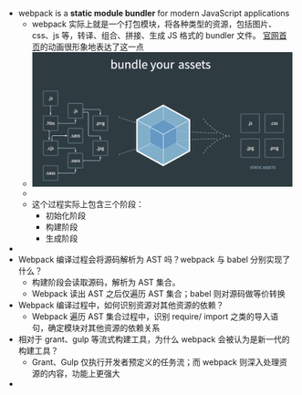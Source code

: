 - webpack is a **static module bundler** for modern JavaScript applications
	- webpack 实际上就是一个打包模块，将各种类型的资源，包括图片、css、js 等，转译、组合、拼接、生成 JS 格式的 bundler 文件。 [官网首页](https://webpack.js.org/)的动画很形象地表达了这一点
	- ![image.png](../assets/image_1655900191479_0.png)
	-
	- 这个过程实际上包含三个阶段：
		- 初始化阶段
		- 构建阶段
		- 生成阶段
-
- Webpack 编译过程会将源码解析为 AST 吗？webpack 与 babel 分别实现了什么？
	- 构建阶段会读取源码，解析为 AST 集合。
	- Webpack 读出 AST 之后仅遍历 AST 集合；babel 则对源码做等价转换
- Webpack 编译过程中，如何识别资源对其他资源的依赖？
	- Webpack 遍历 AST 集合过程中，识别 require/ import 之类的导入语句，确定模块对其他资源的依赖关系
- 相对于 grant、gulp 等流式构建工具，为什么 webpack 会被认为是新一代的构建工具？
	- Grant、Gulp 仅执行开发者预定义的任务流；而 webpack 则深入处理资源的内容，功能上更强大
-